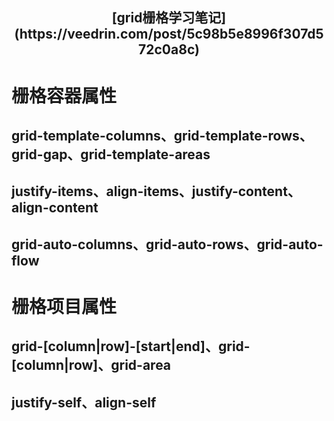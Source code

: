 <h2 align="center">[grid栅格学习笔记](https://veedrin.com/post/5c98b5e8996f307d572c0a8c)</h2>

# 栅格容器属性

## grid-template-columns、grid-template-rows、grid-gap、grid-template-areas

## justify-items、align-items、justify-content、align-content

## grid-auto-columns、grid-auto-rows、grid-auto-flow

# 栅格项目属性

## grid-[column|row]-[start|end]、grid-[column|row]、grid-area

## justify-self、align-self
